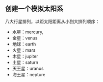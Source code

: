 ## 创建一个模拟太阳系
八大行星排列，以距太阳距离从小到大排列顺序：

- 水星：mercury, 
- 金星：venus
- 地球：earth
- 火星：mars
- 木星：jupiter
- 土星：saturn
- 天王星：uranus
- 海王星：nepture